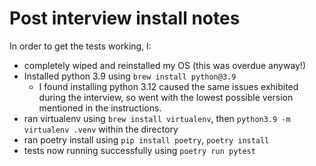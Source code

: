 # Post interview install notes
In order to get the tests working, I:
- completely wiped and reinstalled my OS (this was overdue anyway!)
- Installed python 3.9 using `brew install python@3.9`
  - I found installing python 3.12 caused the same issues exhibited during the interview, so went with the lowest possible version mentioned in the instructions.
- ran virtualenv using `brew install virtualenv`, then `python3.9 -m virtualenv .venv` within the directory
- ran poetry install using `pip install poetry`, `poetry install`
- tests now running successfully using `poetry run pytest`